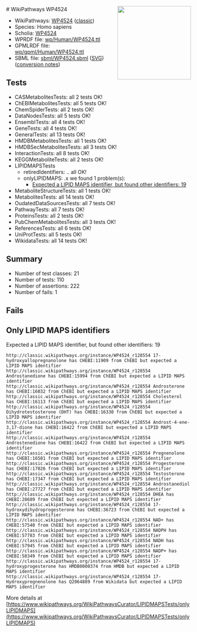 <img style="float: right; width: 200px" src="https://upload.wikimedia.org/wikipedia/commons/thumb/8/83/Wplogo_with_text_500.png/640px-Wplogo_with_text_500.png" />
# WikiPathways WP4524

* WikiPathways: [WP4524](https://wikipathways.org/pathways/WP4524) ([classic](https://classic.wikipathways.org/instance/WP4524))
* Species: Homo sapiens
* Scholia: [WP4524](https://scholia.toolforge.org/wikipathways/WP4524)
* WPRDF file: [wp/Human/WP4524.ttl](../wp/Human/WP4524.ttl)
* GPMLRDF file: [wp/gpml/Human/WP4524.ttl](../wp/gpml/Human/WP4524.ttl)
* SBML file: [sbml/WP4524.sbml](../sbml/WP4524.sbml) ([SVG](../sbml/WP4524.svg)) ([conversion notes](../sbml/WP4524.txt))

## Tests
* CASMetabolitesTests: all 2 tests OK!
* ChEBIMetabolitesTests: all 5 tests OK!
* ChemSpiderTests: all 2 tests OK!
* DataNodesTests: all 5 tests OK!
* EnsemblTests: all 4 tests OK!
* GeneTests: all 4 tests OK!
* GeneralTests: all 13 tests OK!
* HMDBMetabolitesTests: all 1 tests OK!
* HMDBSecMetabolitesTests: all 3 tests OK!
* InteractionTests: all 8 tests OK!
* KEGGMetaboliteTests: all 2 tests OK!
* LIPIDMAPSTests
    * retiredIdentifiers: .. all OK!
    * onlyLIPIDMAPS: .x we found 1 problem(s):
        * [Expected a LIPID MAPS identifier, but found other identifiers: 19](#d0bfb681)
* MetaboliteStructureTests: all 1 tests OK!
* MetabolitesTests: all 14 tests OK!
* OudatedDataSourcesTests: all 7 tests OK!
* PathwayTests: all 7 tests OK!
* ProteinsTests: all 2 tests OK!
* PubChemMetabolitesTests: all 3 tests OK!
* ReferencesTests: all 6 tests OK!
* UniProtTests: all 5 tests OK!
* WikidataTests: all 14 tests OK!


## Summary

* Number of test classes: 21
* Number of tests: 110
* Number of assertions: 222
* Number of fails: 1

## Fails

<a name="d0bfb681" />

## Only LIPID MAPS identifiers

Expected a LIPID MAPS identifier, but found other identifiers: 19
```
http://classic.wikipathways.org/instance/WP4524_r128554 17-hydroxyallopregnanolone has CHEBI:11909 from ChEBI but expected a LIPID MAPS identifier
http://classic.wikipathways.org/instance/WP4524_r128554 Androstanedione has CHEBI:15994 from ChEBI but expected a LIPID MAPS identifier
http://classic.wikipathways.org/instance/WP4524_r128554 Androsterone has CHEBI:16032 from ChEBI but expected a LIPID MAPS identifier
http://classic.wikipathways.org/instance/WP4524_r128554 Cholesterol has CHEBI:16113 from ChEBI but expected a LIPID MAPS identifier
http://classic.wikipathways.org/instance/WP4524_r128554 Dihydrotestosterone (DHT) has CHEBI:16330 from ChEBI but expected a LIPID MAPS identifier
http://classic.wikipathways.org/instance/WP4524_r128554 Androst-4-ene- 3,17-dione has CHEBI:16422 from ChEBI but expected a LIPID MAPS identifier
http://classic.wikipathways.org/instance/WP4524_r128554 Androstenedione has CHEBI:16422 from ChEBI but expected a LIPID MAPS identifier
http://classic.wikipathways.org/instance/WP4524_r128554 Pregnenolone has CHEBI:16581 from ChEBI but expected a LIPID MAPS identifier
http://classic.wikipathways.org/instance/WP4524_r128554 Progesterone has CHEBI:17026 from ChEBI but expected a LIPID MAPS identifier
http://classic.wikipathways.org/instance/WP4524_r128554 Testosterone has CHEBI:17347 from ChEBI but expected a LIPID MAPS identifier
http://classic.wikipathways.org/instance/WP4524_r128554 Androstanediol has CHEBI:27727 from ChEBI but expected a LIPID MAPS identifier
http://classic.wikipathways.org/instance/WP4524_r128554 DHEA has CHEBI:28689 from ChEBI but expected a LIPID MAPS identifier
http://classic.wikipathways.org/instance/WP4524_r128554 17-hydroxydihydroprogesterone has CHEBI:36723 from ChEBI but expected a LIPID MAPS identifier
http://classic.wikipathways.org/instance/WP4524_r128554 NAD+ has CHEBI:57540 from ChEBI but expected a LIPID MAPS identifier
http://classic.wikipathways.org/instance/WP4524_r128554 NADPH has CHEBI:57783 from ChEBI but expected a LIPID MAPS identifier
http://classic.wikipathways.org/instance/WP4524_r128554 NADH has CHEBI:57945 from ChEBI but expected a LIPID MAPS identifier
http://classic.wikipathways.org/instance/WP4524_r128554 NADP+ has CHEBI:58349 from ChEBI but expected a LIPID MAPS identifier
http://classic.wikipathways.org/instance/WP4524_r128554 17-hydroxyprogesterone has HMDB0000374 from HMDB but expected a LIPID MAPS identifier
http://classic.wikipathways.org/instance/WP4524_r128554 17-Hydroxypregnenolone has Q2064889 from Wikidata but expected a LIPID MAPS identifier
```

More details at [https://www.wikipathways.org/WikiPathwaysCurator/LIPIDMAPSTests/onlyLIPIDMAPS](https://www.wikipathways.org/WikiPathwaysCurator/LIPIDMAPSTests/onlyLIPIDMAPS)

